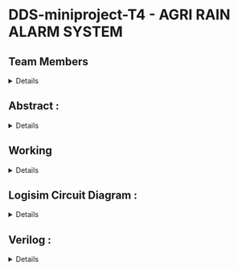  # DDS-miniproject-T4 - AGRI RAIN ALARM SYSTEM


## Team Members
<details>
 
  *  221CS245, Sanjay Bhat, <sanjay.221cs245@nitk.edu.in>, 7019608367
  *  221CS256, Tarun D Joshi, <tarundjoshi.221cs256@nitk.edu.in>, 9108250643
 
</details>


## Abstract :


<details>


The Car Parking Lot System project is a cutting-edge solution designed to streamline the
parking experience in valet controlled parking lots. This innovative system uses very simple yet
effective technology to enhance efficiency, convenience, and security for both vehicle owners
and parking lot operators.
Key features of the Car Parking Lot System include:
Automated Entry and Exit :
The system automatically takes care of the entry time and exit time without anyone present to
record it. The system can be integrated with Machine Learning or similar algorithms which allow
seamless counting of cars based on the parking lot assigned to it . This way it can be fully
automated . This model however is based on a simpler implementation which does not use such
algorithms and requires the valet to select the entry and exit of a car.
Contactless Payment: Users can pay for parking digitally through mobile apps or online
platforms, eliminating the need for cash transactions and reducing waiting times. The cost to be
paid is displayed by a digital monitor and can be integrated to only allow passage if the money
was fully paid. (Similar to fastag in the modern era).
Sustainability: The system can be integrated with energy-efficient lighting and eco-friendly
materials, reducing the environmental impact of the parking lot.
Easy Access of lots :
This system efficiently picks out an available parking lot number and displays to move there .
This way we need not worry if there is availability of parking lots inside and can simply rely on
the system to tell us this information. Further if available we need not to take the car inside and
look for an empty lot since the empty plot number is already assigned to the car by the system.
The Car Parking Lot System optimizes the use of available space, reduces congestion, and
provides a convenient and hassle-free experience for users, making it a valuable addition to
modern urban infrastructure.


</details>




## Working


<details>
  ### Functional Table
 <details>
   | RS | LED | Buzzer | Irrigation Switch |
|---- |------ |----------|-----------------------|
| 0 | 0 | 0 | 1 |
| 1 | 1 | 1 | 0 |
| 0 | 0 | 0 | 1 |
| 1 | 1 | 1 | 0 |
When there's no rain (RS=0), the LED and Buzzer should be OFF, and the Irrigation Switch
should be ON (to allow irrigation).
When rain is detected (RS=1), the LED and Buzzer should be ON, and the Irrigation Switch
should be OFF (to stop irrigation).


 </details>
</details>


## Logisim Circuit Diagram :


<details>


  <img src="https://https://github.com/sanjaybhat2004/DDS-Mini-Project-23-24-Team-23-S2/blob/main/Logisim/img1.jpg" />


</details>




##  Verilog :
<details>
 
  ### Module :


```verilog
module parkingLot(entryTime1, entryTime2, entryTime3, 
                    getParkingLot, incomingVehicle);


    // We keep separate registers for all different parking lots for entry times 
    input [0:3] entryTime1;
    input [0:3] entryTime2;
    input [0:3] entryTime3;


    // register to keep data of available parking lots
    reg [0:3] availableParkingLot;
    input [0:0] incomingVehicle;
    output [0:3] getParkingLot;


    initial begin
        // initially all parking lots are available
        availableParkingLot = 4'b1111;
    end
    


    assign getParkingLot[0] = availableParkingLot[0];
    assign getParkingLot[1] = !availableParkingLot[0] && availableParkingLot[1];
    assign getParkingLot[2] = !availableParkingLot[0] && !availableParkingLot[1] 
                                && availableParkingLot[2];
    assign getParkingLot[3] = !availableParkingLot[0] && !availableParkingLot[1] 
                                && !availableParkingLot[2] && availableParkingLot[3];
    


    // getParkingLot gives the index of the parking lot to choose by checking which all parking lots are available
    // if more than one parkign lots are available then the parking lot with the least index is choosen 




    // displays status of all parking lots, if any changes occur
    always @(availableParkingLot[0], availableParkingLot[1], availableParkingLot[2], availableParkingLot[3]) 
        $display("Current Parking Lot availability: %b | %b | %b | %b", availableParkingLot[0], availableParkingLot[1], availableParkingLot[2], availableParkingLot[3]);
    


    initial #5 availableParkingLot[0] = 1'b0;


endmodule


module rippleCarryAdder(
    // module for adding two 4-bit numbers
    input [3:0]a,b,
    input cin,
    output [3:0]sum,
    output c4);


wire c1,c2,c3;      


FA fa0(sum[0],c1,a[0],b[0],cin);
FA fa1(sum[1],c2,a[1],b[1],c1);
FA fa2(sum[2],c3,a[2],b[2],c2);
FA fa3(sum[3],c4,a[3],b[3],c3);
                
endmodule


module add_sub(
    // circuit for subtracting two numbers
    // used to find out duration of stay by subtracting current time with entry time
    input subtractor,
    input [3:0]A,B,
    output [3:0]sum_diff,
    output carry_brrow
);


wire [3:0]Bmod;
assign Bmod = {4{subtractor}} ^ B;
rippleCarryAdder rca0(A,Bmod,subtractor,sum_diff,carry_brrow);


endmodule




module multiplier4x4(product,inp1);
    // module which multiplies two 4-bit binary numbers
    // used when multiplying cost of parking lot per hour with duration of stay


    output [7:0]product;
    input [3:0]inp1;
    reg [3:0] inp2;
    
    initial inp2 = 4'b0010;


    assign product[0]=(inp1[0]&inp2[0]);
    
    wire x1,x2,x3,x4,x5,x6,x7,x8,x9,x10,x11,x12,x13,x14,x15,x16,x17;
    
    HA HA1(product[1],x1,(inp1[1]&inp2[0]),(inp1[0]&inp2[1]));
    FA FA1(x2,x3,inp1[1]&inp2[1],(inp1[0]&inp2[2]),x1);
    FA FA2(x4,x5,(inp1[1]&inp2[2]),(inp1[0]&inp2[3]),x3);
    HA HA2(x6,x7,(inp1[1]&inp2[3]),x5);
    
    HA HA3(product[2],x15,x2,(inp1[2]&inp2[0]));
    FA FA5(x14,x16,x4,(inp1[2]&inp2[1]),x15);
    FA FA4(x13,x17,x6,(inp1[2]&inp2[2]),x16);
    FA FA3(x9,x8,x7,(inp1[2]&inp2[3]),x17);
    
    HA HA4(product[3],x12,x14,(inp1[3]&inp2[0]));
    FA FA8(product[4],x11,x13,(inp1[3]&inp2[1]),x12);
    FA FA7(product[5],x10,x9,(inp1[3]&inp2[2]),x11);
    FA FA6(product[6],product[7],x8,(inp1[3]&inp2[3]),x10);
  
endmodule


module HA(sout,cout,a,b);
    // half adder module
    output sout,cout;
    input a,b;
    assign sout=a^b;
    assign cout=(a&b);
endmodule


module FA(sout,cout,a,b,cin);
    // full adder module
    output sout,cout;
    input a,b,cin;
    assign sout=(a^b^cin);
    assign cout=((a&b)|(a&cin)|(b&cin));  
endmodule   




```


### TestBenche :
```verilog
module mini_project_tb;


    wire [0:7] costOfStay;
    reg [0:3]  entryTime1;
    reg [0:3] entryTime2;
    reg [0:3] entryTime3;
    wire [0:3] getParkingLot;
    reg [0:3] timeElapsed;
    reg [0:0] incomingVehicle;
    reg[0:3] setParkingLot;
    wire [0:3] durationOfStay;
    reg subtractor;


    initial begin
        $dumpfile("mini_project.vcd");
        $dumpvars(0, mini_project_tb);
    end


    parkingLot pL (entryTime1, entryTime2, entryTime3, 
    getParkingLot, incomingVehicle);




    wire carry_brrow;
    add_sub uut(subtractor, timeElapsed, entryTime1, durationOfStay, carry_brrow);
    multiplier4x4 multiplier(costOfStay, durationOfStay);


    initial begin
 
        
        $monitor("Get free parking lot:| %b | %b | %b | %b | \nCurrent duration of Stay: %d \nCurrent cost of Stay: %d", getParkingLot[0], getParkingLot[1],
        getParkingLot[2], getParkingLot[3], durationOfStay, costOfStay);




        timeElapsed = 4'b0000;


        #2
        repeat (2) timeElapsed = timeElapsed + 4'b0001; 
        incomingVehicle = 1'b1;


        //Entry of car in parking lot
        $display("New vehicle in parking lot: %b", incomingVehicle[0]); 




        $display("Vehicle is sent to parking lot which is free");
        entryTime1 = timeElapsed;


        #3
        repeat (3) timeElapsed = timeElapsed + 4'b0001;
        //vehicle stays in parking lot for 3 hours


        // subtractor = 1 makes the 
        subtractor = 1;


    end


    initial #2000 $finish;




endmodule






```











